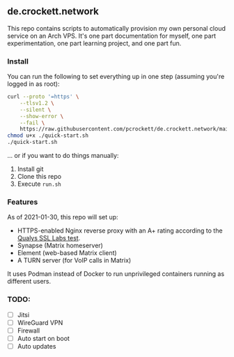 ## de.crockett.network

This repo contains scripts to automatically provision my own personal cloud service on an Arch VPS. It's one part documentation for myself, one part experimentation, one part learning project, and one part fun.

### Install

You can run the following to set everything up in one step (assuming you're logged in as root):

```bash
curl --proto '=https' \
    --tlsv1.2 \
    --silent \
    --show-error \
    --fail \
    https://raw.githubusercontent.com/pcrockett/de.crockett.network/main/quick-start.sh > quick-start.sh
chmod u+x ./quick-start.sh
./quick-start.sh
```

... or if you want to do things manually:

1. Install git
2. Clone this repo
3. Execute `run.sh`

### Features

As of 2021-01-30, this repo will set up:

* HTTPS-enabled Nginx reverse proxy with an A+ rating according to the [Qualys SSL Labs test][1].
* Synapse (Matrix homeserver)
* Element (web-based Matrix client)
* A TURN server (for VoIP calls in Matrix)

It uses Podman instead of Docker to run unprivileged containers running as different users.

### TODO:

* [ ] Jitsi
* [ ] WireGuard VPN
* [ ] Firewall
* [ ] Auto start on boot
* [ ] Auto updates

[1]: https://www.ssllabs.com/ssltest/
